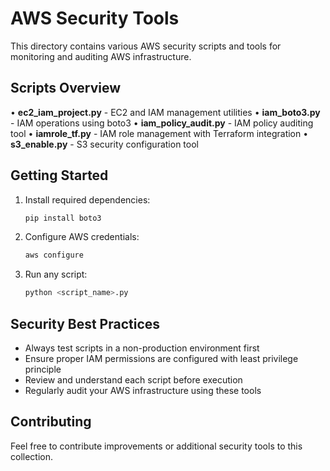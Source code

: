 # AWS Security Tools

This directory contains various AWS security scripts and tools for monitoring and auditing AWS infrastructure.

## Scripts Overview

• **ec2_iam_project.py** - EC2 and IAM management utilities
• **iam_boto3.py** - IAM operations using boto3
• **iam_policy_audit.py** - IAM policy auditing tool
• **iamrole_tf.py** - IAM role management with Terraform integration
• **s3_enable.py** - S3 security configuration tool

## Getting Started

1. Install required dependencies:
   ```bash
   pip install boto3
   ```

2. Configure AWS credentials:
   ```bash
   aws configure
   ```

3. Run any script:
   ```bash
   python <script_name>.py
   ```

## Security Best Practices

- Always test scripts in a non-production environment first
- Ensure proper IAM permissions are configured with least privilege principle
- Review and understand each script before execution
- Regularly audit your AWS infrastructure using these tools

## Contributing

Feel free to contribute improvements or additional security tools to this collection.
